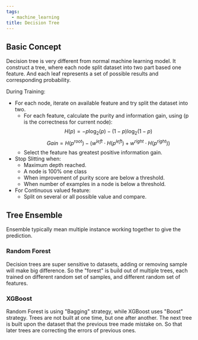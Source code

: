 ```yaml
---
tags:
  - machine_learning
title: Decision Tree
---
```

## Basic Concept

Decision tree is very different from normal machine learning model. It construct a tree, where each node split dataset into two part based one feature. And each leaf represents a set of possible results and corresponding probability.

During Training:
- For each node, iterate on available feature and try split the dataset into two.
	- For each feature, calculate the purity and information gain, using (p is the correctness for current node): $$H(p) = - p \log_2(p) - (1 - p) \log_2(1 - p)$$$$ Gain = H(p^{root}) - (w^{left} \cdot H(p^{left}) + w^{right} \cdot H(p^{right}) )$$
	- Select the feature has greatest positive information gain.
- Stop Slitting when:
	- Maximum depth reached.
	- A node is 100% one class
	- When improvement of purity score are below a threshold.
	- When number of examples in a node is below a threshold.
- For Continuous valued feature:
	- Split on several or all possible value and compare.

## Tree Ensemble

Ensemble typically mean multiple instance working together to give the prediction.
### Random Forest

Decision trees are super sensitive to datasets, adding or removing sample will make big difference. So the "forest" is build out of multiple trees, each trained on different random set of samples, and different random set of features.
### XGBoost

Random Forest is using "Bagging" strategy, while XGBoost uses "Boost" strategy. Trees are not built at one time, but one after another. The next tree is built upon the dataset that the previous tree made mistake on. So that later trees are correcting the errors of previous ones.